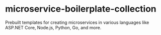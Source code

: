 # microservice-boilerplate-collection
Prebuilt templates for creating microservices in various languages like ASP.NET Core, Node.js, Python, Go, and more.

